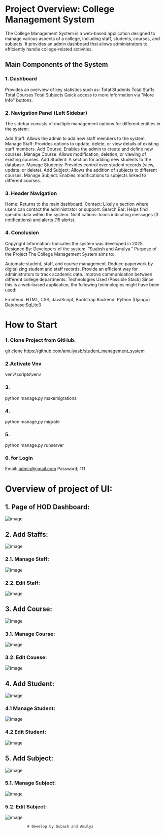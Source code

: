 # Project Overview: College Management System
The College Management System is a web-based application designed to manage various aspects of a college, including staff, students, courses, and subjects. It provides an admin dashboard that allows administrators to efficiently handle college-related activities.

## Main Components of the System
### 1. Dashboard
Provides an overview of key statistics such as:
Total Students
Total Staffs
Total Courses
Total Subjects
Quick access to more information via "More Info" buttons.
### 2. Navigation Panel (Left Sidebar)
The sidebar consists of multiple management options for different entities in the system:

Add Staff: Allows the admin to add new staff members to the system.
Manage Staff: Provides options to update, delete, or view details of existing staff members.
Add Course: Enables the admin to create and define new courses.
Manage Course: Allows modification, deletion, or viewing of existing courses.
Add Student: A section for adding new students to the database.
Manage Students: Provides control over student records (view, update, or delete).
Add Subject: Allows the addition of subjects to different courses.
Manage Subject: Enables modifications to subjects linked to different courses.
### 3. Header Navigation
Home: Returns to the main dashboard.
Contact: Likely a section where users can contact the administrator or support.
Search Bar: Helps find specific data within the system.
Notifications: Icons indicating messages (3 notifications) and alerts (15 alerts).
### 4. Conclusion
Copyright Information: Indicates the system was developed in 2025.
Designed By: Developers of the system, “Suabsh and Amulya.”
Purpose of the Project
The College Management System aims to:

Automate student, staff, and course management.
Reduce paperwork by digitalizing student and staff records.
Provide an efficient way for administrators to track academic data.
Improve communication between different college departments.
Technologies Used (Possible Stack)
Since this is a web-based application, the following technologies might have been used:

Frontend: HTML, CSS, JavaScript, Bootstrap
Backend: Python (Django)
Database:SqLite3


# How to Start 
### 1. Clone Project from GitHub.
git clone https://github.com/amulyasb/student_management_system

### 2.Activate Vnv
venv\scripts\venv

### 3. 
python manage.py makemigrations

### 4. 
python manage,py migrate

### 5. 
python manage.py runserver

### 6. for Login 
Email: admin@gmail.com
Password; 111

# Overview of project of UI:
## 1. Page of HOD Dashboard:
![image](https://github.com/user-attachments/assets/e8326aa5-4583-4493-bffe-ba65e12c8fd3)

## 2. Add Staffs:
![image](https://github.com/user-attachments/assets/f8f30e8c-ef12-4acb-b9c4-415f6cbe6601)

### 2.1. Manage Staff:
![image](https://github.com/user-attachments/assets/16ce69dd-d23d-4c4a-9e65-584277a9de71)

### 2.2. Edit Staff:
![image](https://github.com/user-attachments/assets/ac783bbb-b7b4-4de1-ab8b-7495c1fa81a5)

## 3. Add Course:
![image](https://github.com/user-attachments/assets/c21e5569-767c-416c-b7a6-1e0b3d1b781f)

### 3.1. Manage Course:
![image](https://github.com/user-attachments/assets/7c80c0ad-bdeb-4353-8e85-c1a4b6b8fb9f)

### 3.2. Edit Couese:
![image](https://github.com/user-attachments/assets/0165fbcf-adf0-4780-950f-01c6dc41a9c1)

## 4. Add Student:
![image](https://github.com/user-attachments/assets/7cacabda-2b61-47b2-996d-6e4253f1fc12)

### 4.1 Manage Student:
![image](https://github.com/user-attachments/assets/1afd32c8-1c5a-46ca-aaf7-72163c63287c)

### 4.2 Edit Student:
![image](https://github.com/user-attachments/assets/f01b8704-fbec-4df7-b6f1-fecba776658b)

## 5. Add Subject:
![image](https://github.com/user-attachments/assets/d5a3c6df-799a-452d-bd61-7f0840927d1d)

### 5.1. Manage Subject:
![image](https://github.com/user-attachments/assets/66bacfd4-c4a6-45a4-ab7f-d82228d1e9f4)

### 5.2. Edit Subject:
![image](https://github.com/user-attachments/assets/723cff47-61e7-4324-9102-fbe17dae8d6e)


              # Develop by Subash and Amulya



